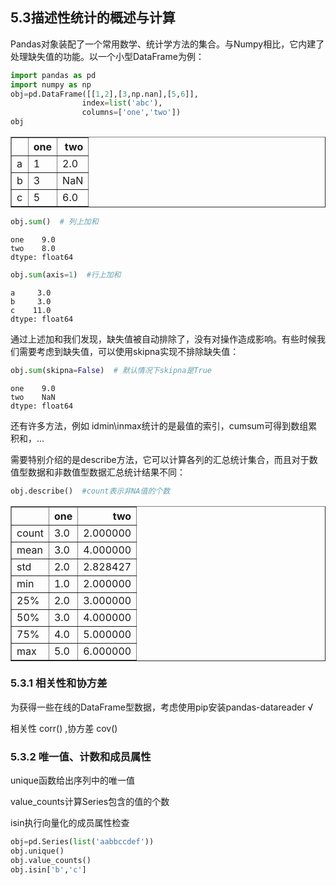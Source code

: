 ## 5.3描述性统计的概述与计算
Pandas对象装配了一个常用数学、统计学方法的集合。与Numpy相比，它内建了处理缺失值的功能。以一个小型DataFrame为例：


```python
import pandas as pd
import numpy as np
obj=pd.DataFrame([[1,2],[3,np.nan],[5,6]],
                index=list('abc'),
                columns=['one','two'])
obj
```




<div>
<style scoped>
    .dataframe tbody tr th:only-of-type {
        vertical-align: middle;
    }

    .dataframe tbody tr th {
        vertical-align: top;
    }

    .dataframe thead th {
        text-align: right;
    }
</style>
<table border="1" class="dataframe">
  <thead>
    <tr style="text-align: right;">
      <th></th>
      <th>one</th>
      <th>two</th>
    </tr>
  </thead>
  <tbody>
    <tr>
      <td>a</td>
      <td>1</td>
      <td>2.0</td>
    </tr>
    <tr>
      <td>b</td>
      <td>3</td>
      <td>NaN</td>
    </tr>
    <tr>
      <td>c</td>
      <td>5</td>
      <td>6.0</td>
    </tr>
  </tbody>
</table>
</div>




```python
obj.sum()  # 列上加和
```




    one    9.0
    two    8.0
    dtype: float64




```python
obj.sum(axis=1)  #行上加和
```




    a     3.0
    b     3.0
    c    11.0
    dtype: float64



通过上述加和我们发现，缺失值被自动排除了，没有对操作造成影响。有些时候我们需要考虑到缺失值，可以使用skipna实现不排除缺失值：


```python
obj.sum(skipna=False)  # 默认情况下skipna是True
```




    one    9.0
    two    NaN
    dtype: float64



还有许多方法，例如 idmin\inmax统计的是最值的索引，cumsum可得到数组累积和，...

需要特别介绍的是describe方法，它可以计算各列的汇总统计集合，而且对于数值型数据和非数值型数据汇总统计结果不同：


```python
obj.describe()  #count表示非NA值的个数
```




<div>
<style scoped>
    .dataframe tbody tr th:only-of-type {
        vertical-align: middle;
    }

    .dataframe tbody tr th {
        vertical-align: top;
    }

    .dataframe thead th {
        text-align: right;
    }
</style>
<table border="1" class="dataframe">
  <thead>
    <tr style="text-align: right;">
      <th></th>
      <th>one</th>
      <th>two</th>
    </tr>
  </thead>
  <tbody>
    <tr>
      <td>count</td>
      <td>3.0</td>
      <td>2.000000</td>
    </tr>
    <tr>
      <td>mean</td>
      <td>3.0</td>
      <td>4.000000</td>
    </tr>
    <tr>
      <td>std</td>
      <td>2.0</td>
      <td>2.828427</td>
    </tr>
    <tr>
      <td>min</td>
      <td>1.0</td>
      <td>2.000000</td>
    </tr>
    <tr>
      <td>25%</td>
      <td>2.0</td>
      <td>3.000000</td>
    </tr>
    <tr>
      <td>50%</td>
      <td>3.0</td>
      <td>4.000000</td>
    </tr>
    <tr>
      <td>75%</td>
      <td>4.0</td>
      <td>5.000000</td>
    </tr>
    <tr>
      <td>max</td>
      <td>5.0</td>
      <td>6.000000</td>
    </tr>
  </tbody>
</table>
</div>



### 5.3.1 相关性和协方差
为获得一些在线的DataFrame型数据，考虑使用pip安装pandas-datareader √

相关性 corr()  ,协方差 cov()

### 5.3.2 唯一值、计数和成员属性
unique函数给出序列中的唯一值

value_counts计算Series包含的值的个数

isin执行向量化的成员属性检查


```python
obj=pd.Series(list('aabbccdef'))
obj.unique()
obj.value_counts()
obj.isin['b','c']
```


```python

```


```python

```
